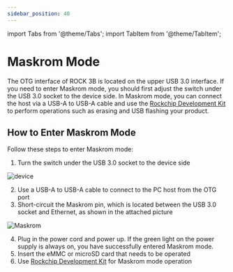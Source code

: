 ```yaml
---
sidebar_position: 40
---
```


import Tabs from '@theme/Tabs';
import TabItem from '@theme/TabItem';

# Maskrom Mode

The OTG interface of ROCK 3B is located on the upper USB 3.0 interface. If you need to enter Maskrom mode, you should first adjust the switch under the USB 3.0 socket to the device side.
In Maskrom mode, you can connect the host via a USB-A to USB-A cable and use the [Rockchip Development Kit](/general-tutorial/rksdk) to perform operations such as erasing and USB flashing your product.

## How to Enter Maskrom Mode

Follow these steps to enter Maskrom mode:

1. Turn the switch under the USB 3.0 socket to the device side

![device](/img/rock3/3b/rock3b-otg.webp)

2. Use a USB-A to USB-A cable to connect to the PC host from the OTG port
3. Short-circuit the Maskrom pin, which is located between the USB 3.0 socket and Ethernet, as shown in the attached picture

![Maskrom](/img/rock3/3b/rock3b-maskrom.webp)

4. Plug in the power cord and power up. If the green light on the power supply is always on, you have successfully entered Maskrom mode.
5. Insert the eMMC or microSD card that needs to be operated
6. Use [Rockchip Development Kit](/general-tutorial/rksdk) for Maskrom mode operation
